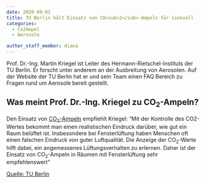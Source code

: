 ```yaml
---
date: 2020-09-01
title: TU Berlin hält Einsatz von CO<sub>2</sub>-Ampeln für sinnvoll
categories:
  - Co2Ampel
  - Aerosole

author_staff_member: diana
---
```

Prof. Dr.-Ing. Martin Kriegel ist Leiter des Hermann-Rietschel-Instituts der TU Berlin. Er forscht unter anderem an der Ausbreitung von Aerosolen. Auf der Website der TU Berlin hat er und sein Team einen FAQ Bereich zu Fragen rund um Aerosole bereit gestellt.

## Was meint Prof. Dr.-Ing. Kriegel zu CO<sub>2</sub>-Ampeln?

Den Einsatz von <a href="{{ site.baseurl }}/co2-monitor-ampel">CO<sub>2</sub>-Ampeln</a> empfiehlt Kriegel: “Mit der Kontrolle des CO2-Wertes bekommt man einen realistischen Eindruck darüber, wie gut ein Raum belüftet ist. Insbesondere bei Fensterlüftung haben Menschen oft einen falschen Eindruck von guter Luftqualität. Die Anzeige der CO<sub>2</sub>-Werte hilft dabei, ein angemessenes Lüftungsverhalten zu erlernen. Daher ist der Einsatz von CO<sub>2</sub>-Ampeln in Räumen mit Fensterlüftung sehr empfehlenswert”

[Quelle: TU Berlin](https://www.tu.berlin/forschen/themenportal-forschen/2020/august/faq-zu-aersolen-in-bezug-auf-sars-cov-2/)

